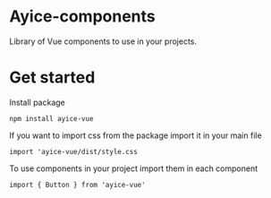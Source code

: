 # Ayice-components

Library of Vue components to use in your projects.

# Get started

Install package

`npm install ayice-vue`

If you want to import css from the package import it in your main file

`import 'ayice-vue/dist/style.css`

To use components in your project import them in each component

`import { Button } from 'ayice-vue'`
